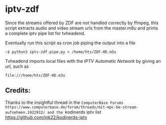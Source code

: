 
# iptv-zdf

Since the streams offered by ZDF are not handled correctly by ffmpeg, this script extracts
audio and video stream urls from the master.m8u and prints a complete iptv pipe list for
tvheadend.

Eventually run this script as cron job piping the output into a file

`~$ python3 iptv-zdf-pipe.py > /home/hts/ZDF-HD.m3u`

Tvheadend imports local files with the *IPTV Automatic Network* by giving an url, such as

`file:///home/hts/ZDF-HD.m3u`


Credits:
--------

Thanks to the insightful thread in the `ComputerBase Forums https://www.computerbase.de/forum/threads/mit-mpc-be-stream-aufnehmen.1922912/ and the `kodinerds iptv list https://github.com/jnk22/kodinerds-iptv
